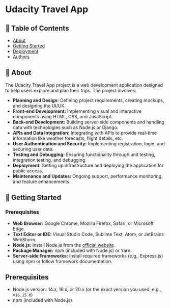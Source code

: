 # Udacity Travel App

## 📝 Table of Contents
- [About](#about)
- [Getting Started](#getting-started)
- [Deployment](#deployment)
- [Authors](#authors)

## 🧐 About
The Udacity Travel App project is a web development application designed to help users explore and plan their trips. The project involves:


- **Planning and Design:** Defining project requirements, creating mockups, and designing the UI/UX.
- **Front-end Development:** Implementing visual and interactive components using HTML, CSS, and JavaScript.
- **Back-end Development:** Building server-side components and handling data with technologies such as Node.js or Django.
- **APIs and Data Integration:** Integrating with APIs to provide real-time information like weather forecasts, flight details, etc.
- **User Authentication and Security:** Implementing registration, login, and securing user data.
- **Testing and Debugging:** Ensuring functionality through unit testing, integration testing, and debugging.
- **Deployment:** Setting up infrastructure and deploying the application for public access.
- **Maintenance and Updates:** Ongoing support, performance monitoring, and feature enhancements.

## 🏁 Getting Started

### Prerequisites
- **Web Browser:** Google Chrome, Mozilla Firefox, Safari, or Microsoft Edge.
- **Text Editor or IDE:** Visual Studio Code, Sublime Text, Atom, or JetBrains WebStorm.
- **Node.js:** Install Node.js from the [official website](https://nodejs.org/).
- **Package Manager:** npm (included with Node.js) or Yarn.
- **Server-side Frameworks:** Install required frameworks (e.g., Express.js) using npm or follow framework documentation.

## Prerequisites

- Node.js version: 14.x, 16.x, or 20.x (or the exact version you used, e.g., `v16.15.0`)
- npm (included with Node.js)